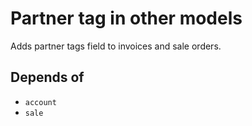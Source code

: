 # Partner tag in other models

Adds partner tags field to invoices and sale orders.

## Depends of

- `account`
- `sale`
